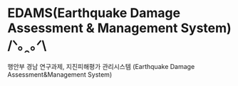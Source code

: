 # EDAMS(Earthquake Damage Assessment & Management System) /ᐠ｡ꞈ｡ᐟ\
행안부 경남 연구과제, 지진피해평가 관리시스템 (Earthquake Damage Assessment&amp;Management System)

